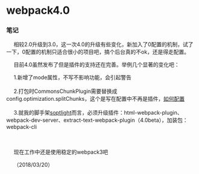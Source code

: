 # webpack4.0
### 笔记
   
      相较2.0升级到3.0，这一次4.0的升级有些变化，新加入了0配置的机制，试了一下，0配置的机制只适合很小的项目吧，搞个后台真的不ok，还是得走配置。<br/>
      
      目前4.0虽然发布了但是插件的支持还在完善。举例几个显著的变化吧：<br/>
      
      1.新增了mode属性，不写不影响功能，会引起警告<br/><br/>
      2.打包时CommonsChunkPlugin需要替换成config.optimization.splitChunks，这个是写在配置中不再是插件，[如何配置](https://gist.github.com/sokra/1522d586b8e5c0f5072d7565c2bee693)<br/><br/>
      3.就我的脚手架[soptlight](https://github.com/yuminjustin/spotlight-cli)而言，必须升级插件：html-webpack-plugin、webpack-dev-server、extract-text-webpack-plugin（4.0beta），加装包：webpack-cli<br/><br/><br/>
      
      
      现在工作中还是使用稳定的webpack3吧<br/>
      
      （2018/03/20）
      

